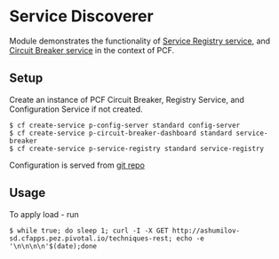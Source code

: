 # Service Discoverer
Module demonstrates the functionality of [Service Registry service](http://docs.pivotal.io/spring-cloud-services/service-registry/), and [Circuit Breaker service](http://docs.pivotal.io/spring-cloud-services/circuit-breaker/index.html) in the context of PCF.

## Setup
Create an instance of PCF Circuit Breaker, Registry Service, and Configuration Service if not created.
```
$ cf create-service p-config-server standard config-server
$ cf create-service p-circuit-breaker-dashboard standard service-breaker
$ cf create-service p-service-registry standard service-registry
```
Configuration is served from [git repo](https://github.com/poprygun/training-grounds-config/)

## Usage
To apply load - run
```
$ while true; do sleep 1; curl -I -X GET http://ashumilov-sd.cfapps.pez.pivotal.io/techniques-rest; echo -e '\n\n\n\n'$(date);done
```
